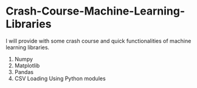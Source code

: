 # Crash-Course-Machine-Learning-Libraries
I will provide with some crash course and quick functionalities of machine learning libraries.
1. Numpy
2. Matplotlib
3. Pandas
4. CSV Loading Using Python modules
